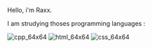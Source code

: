 Hello, i'm Raxx.

I am strudying thoses programming languages :



![cpp_64x64](https://user-images.githubusercontent.com/39625251/138670191-0dcb6347-5aac-4bc6-953c-5f52fc57308f.png)
![html_64x64](https://user-images.githubusercontent.com/39625251/138670205-34c4936b-9c02-4d77-bdf2-a97ffb3ba71d.png)
![css_64x64](https://user-images.githubusercontent.com/39625251/138670224-1a2d9d9d-d198-4158-bee5-05489091206c.png)
